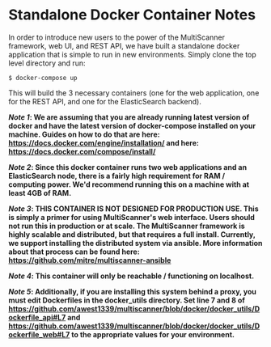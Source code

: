 # Standalone Docker Container Notes #
In order to introduce new users to the power of the MultiScanner framework, web UI, and REST API, we have built a standalone docker application that is simple to run in new environments. Simply clone the top level directory and run:
```
$ docker-compose up
```
This will build the 3 necessary containers (one for the web application, one for the REST API, and one for the ElasticSearch backend).

**_Note 1_: We are assuming that you are already running latest version of docker and have the latest version of docker-compose installed on your machine. Guides on how to do that are here: https://docs.docker.com/engine/installation/ and here: https://docs.docker.com/compose/install/**

**_Note 2_: Since this docker container runs two web applications and an ElasticSearch node, there is a fairly high requirement for RAM / computing power. We'd recommend running this on a machine with at least 4GB of RAM.**

**_Note 3_: THIS CONTAINER IS NOT DESIGNED FOR PRODUCTION USE. This is simply a primer for using MultiScanner's web interface. Users should not run this in production or at scale. The MultiScanner framework is highly scalable and distributed, but that requires a full install. Currently, we support installing the distributed system via ansible. More information about that process can be found here: https://github.com/mitre/multiscanner-ansible**

**_Note 4_: This container will only be reachable / functioning on localhost.**

**_Note 5_: Additionally, if you are installing this system behind a proxy, you must edit Dockerfiles in the docker_utils directory. Set line 7 and 8 of https://github.com/awest1339/multiscanner/blob/docker/docker_utils/Dockerfile_api#L7 and https://github.com/awest1339/multiscanner/blob/docker/docker_utils/Dockerfile_web#L7 to the appropriate values for your environment.**
